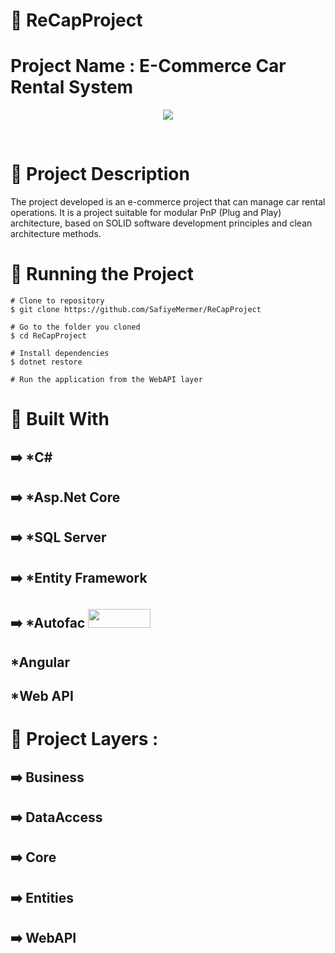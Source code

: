 #  :key: ReCapProject
# Project Name : E-Commerce Car Rental System
<p align="center">
  <img src="https://cdn3.f-cdn.com/contestentries/401406/13464693/572b13cb93322_thumb900.jpg"  />
</p><br/>

# :star2: Project Description
The project developed is an e-commerce project that can manage car rental operations. It is a project suitable for modular PnP (Plug and Play) architecture, based on SOLID software development principles and clean architecture methods.

# :star2: Running the Project
```
# Clone to repository
$ git clone https://github.com/SafiyeMermer/ReCapProject

# Go to the folder you cloned
$ cd ReCapProject

# Install dependencies
$ dotnet restore

# Run the application from the WebAPI layer
```
# :star2: Built With
## :arrow_right:  *C# 
## :arrow_right: *Asp.Net Core
## :arrow_right: *SQL Server  
## :arrow_right: *Entity Framework  
## :arrow_right: *Autofac       <img width ="100" height ="30" src="https://camo.githubusercontent.com/660a4e0e53571f8f593a56df74573cb8f09777268a87305057363a9b38a3dd59/68747470733a2f2f696d672e736869656c64732e696f2f62616467652f4175746f6661632d3030343838303f7374796c653d666f722d7468652d6261646765266c6f676f3d6e75676574266c6f676f436f6c6f723d7768697465" />
## *Angular
## *Web API    

# :star2: Project Layers : 

## :arrow_right: Business <br/>
## :arrow_right: DataAccess <br/>
## :arrow_right: Core <br/>
## :arrow_right: Entities <br/> 
## :arrow_right: WebAPI <br/>

